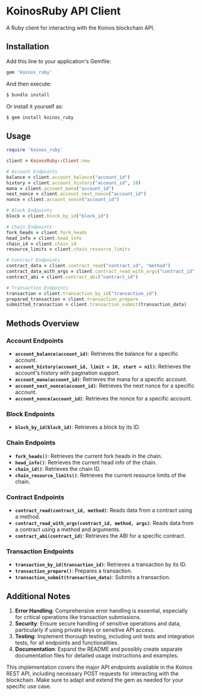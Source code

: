 
# KoinosRuby API Client

A Ruby client for interacting with the Koinos blockchain API.

## Installation

Add this line to your application's Gemfile:

```ruby
gem 'koinos_ruby'
```

And then execute:

```sh
$ bundle install
```

Or install it yourself as:

```sh
$ gem install koinos_ruby
```

## Usage

```ruby
require 'koinos_ruby'

client = KoinosRuby::Client.new

# Account Endpoints
balance = client.account_balance("account_id")
history = client.account_history("account_id", 10)
mana = client.account_mana("account_id")
next_nonce = client.account_next_nonce("account_id")
nonce = client.account_nonce("account_id")

# Block Endpoints
block = client.block_by_id("block_id")

# Chain Endpoints
fork_heads = client.fork_heads
head_info = client.head_info
chain_id = client.chain_id
resource_limits = client.chain_resource_limits

# Contract Endpoints
contract_data = client.contract_read("contract_id", "method")
contract_data_with_args = client.contract_read_with_args("contract_id", "method", { arg1: "value1" })
contract_abi = client.contract_abi("contract_id")

# Transaction Endpoints
transaction = client.transaction_by_id("transaction_id")
prepared_transaction = client.transaction_prepare
submitted_transaction = client.transaction_submit(transaction_data)
```

## Methods Overview

### Account Endpoints

- **`account_balance(account_id)`**: Retrieves the balance for a specific account.
- **`account_history(account_id, limit = 10, start = nil)`**: Retrieves the account's history with pagination support.
- **`account_mana(account_id)`**: Retrieves the mana for a specific account.
- **`account_next_nonce(account_id)`**: Retrieves the next nonce for a specific account.
- **`account_nonce(account_id)`**: Retrieves the nonce for a specific account.

### Block Endpoints

- **`block_by_id(block_id)`**: Retrieves a block by its ID.

### Chain Endpoints

- **`fork_heads()`**: Retrieves the current fork heads in the chain.
- **`head_info()`**: Retrieves the current head info of the chain.
- **`chain_id()`**: Retrieves the chain ID.
- **`chain_resource_limits()`**: Retrieves the current resource limits of the chain.

### Contract Endpoints

- **`contract_read(contract_id, method)`**: Reads data from a contract using a method.
- **`contract_read_with_args(contract_id, method, args)`**: Reads data from a contract using a method and arguments.
- **`contract_abi(contract_id)`**: Retrieves the ABI for a specific contract.

### Transaction Endpoints

- **`transaction_by_id(transaction_id)`**: Retrieves a transaction by its ID.
- **`transaction_prepare()`**: Prepares a transaction.
- **`transaction_submit(transaction_data)`**: Submits a transaction.

## Additional Notes

1. **Error Handling**: Comprehensive error handling is essential, especially for critical operations like transaction submissions.
2. **Security**: Ensure secure handling of sensitive operations and data, particularly if using private keys or sensitive API access.
3. **Testing**: Implement thorough testing, including unit tests and integration tests, for all endpoints and functionalities.
4. **Documentation**: Expand the README and possibly create separate documentation files for detailed usage instructions and examples.

This implementation covers the major API endpoints available in the Koinos REST API, including necessary POST requests for interacting with the blockchain. Make sure to adapt and extend the gem as needed for your specific use case.
